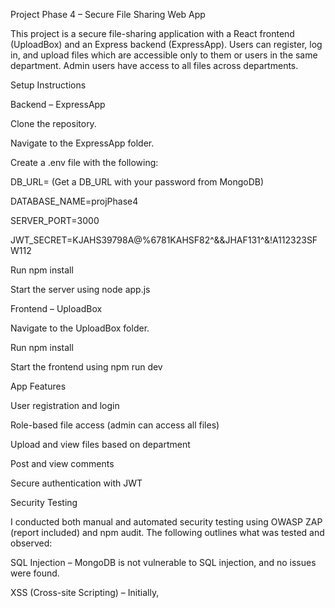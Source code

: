 Project Phase 4 – Secure File Sharing Web App

This project is a secure file-sharing application with a React frontend (UploadBox) and an Express backend (ExpressApp). Users can register, log in, and upload files which are accessible only to them or users in the same department. Admin users have access to all files across departments.

Setup Instructions

Backend – ExpressApp

Clone the repository.

Navigate to the ExpressApp folder.

Create a .env file with the following:

DB_URL=
(Get a DB_URL with your password from MongoDB)

DATABASE_NAME=projPhase4

SERVER_PORT=3000

JWT_SECRET=KJAHS39798A@%6781KAHSF82^&&JHAF131^&!A112323SFW112


Run npm install

Start the server using node app.js

Frontend – UploadBox

Navigate to the UploadBox folder.

Run npm install

Start the frontend using npm run dev

App Features

User registration and login

Role-based file access (admin can access all files)

Upload and view files based on department

Post and view comments

Secure authentication with JWT

Security Testing

I conducted both manual and automated security testing using OWASP ZAP (report included) and npm audit. The following outlines what was tested and observed:

SQL Injection – MongoDB is not vulnerable to SQL injection, and no issues were found.

XSS (Cross-site Scripting) – Initially, <script> tags in the comment field rendered as raw HTML. This was fixed by escaping HTML before rendering comments on the frontend.

OWASP ZAP Scan – Ran a scan using the desktop app. It flagged missing headers (e.g., X-Frame-Options, Content-Security-Policy). Headers have not been fully implemented yet due to time constraints.

Postman Testing – Used Postman to test all user routes including login, registration, and comment creation.

Manual Testing – Validated input fields and performed attempts at malicious input to observe system behavior.

Vulnerability Fixes

Escaped all user-generated comment content in React using a custom escapeHTML() function.

Used JWT for authentication, and confirmed token-based access control works correctly.

Comment system no longer renders unescaped HTML (XSS fix).

Tools Used

OWASP ZAP – Installed and used to scan the application.

Postman – Used to test endpoints like /user/login, /user/register, /comment, and file uploads.

curl – Used to test login and registration via command line.

Ethical Responsibilities

Testing was conducted only on the locally hosted application. No third-party systems or user data were involved. All scans and simulations were executed within our development environment with full control.

Legal Considerations

No actual user data was used.

All API testing and vulnerability assessments were done in a local environment.

No unauthorized access or harm was caused to any external systems.

Lessons Learned

Escaping HTML on the frontend is essential when displaying user content.

ZAP scans are useful but can take time; always allocate buffer.

Manual testing alongside tools like Postman and curl helps expose overlooked flaws.

Starting with a clear .env config and consistent database string avoids startup delays.

If you get an ERR_CONNECTION_REFUSED, ensure your backend is properly started and pointing to the right MongoDB URL.

Final Notes

All key features were implemented successfully. Manual XSS testing revealed issues that were fixed. OWASP ZAP highlighted further hardening steps (like headers) that can be implemented if time allows. JWT authentication and role-based file access work as expected. The app is functional and stable based on the features tested.

